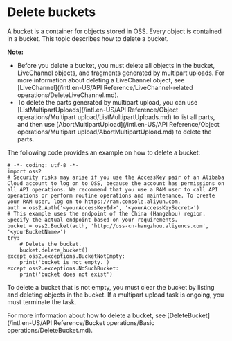 # Delete buckets

A bucket is a container for objects stored in OSS. Every object is contained in a bucket. This topic describes how to delete a bucket.

**Note:**

-   Before you delete a bucket, you must delete all objects in the bucket, LiveChannel objects, and fragments generated by multipart uploads. For more information about deleting a LiveChannel object, see [LiveChannel](/intl.en-US/API Reference/LiveChannel-related operations/DeleteLiveChannel.md).
-   To delete the parts generated by multipart upload, you can use [ListMultipartUploads](/intl.en-US/API Reference/Object operations/Multipart upload/ListMultipartUploads.md) to list all parts, and then use [AbortMultipartUpload](/intl.en-US/API Reference/Object operations/Multipart upload/AbortMultipartUpload.md) to delete the parts.

The following code provides an example on how to delete a bucket:

```
# -*- coding: utf-8 -*-
import oss2
# Security risks may arise if you use the AccessKey pair of an Alibaba Cloud account to log on to OSS, because the account has permissions on all API operations. We recommend that you use a RAM user to call API operations or perform routine operations and maintenance. To create your RAM user, log on to https://ram.console.aliyun.com.
auth = oss2.Auth('<yourAccessKeyId>', '<yourAccessKeySecret>')
# This example uses the endpoint of the China (Hangzhou) region. Specify the actual endpoint based on your requirements.
bucket = oss2.Bucket(auth, 'http://oss-cn-hangzhou.aliyuncs.com', '<yourBucketName>')
try:
    # Delete the bucket.
    bucket.delete_bucket()
except oss2.exceptions.BucketNotEmpty:
    print('bucket is not empty.')
except oss2.exceptions.NoSuchBucket:
    print('bucket does not exist')
```

To delete a bucket that is not empty, you must clear the bucket by listing and deleting objects in the bucket. If a multipart upload task is ongoing, you must terminate the task.

For more information about how to delete a bucket, see [DeleteBucket](/intl.en-US/API Reference/Bucket operations/Basic operations/DeleteBucket.md).

